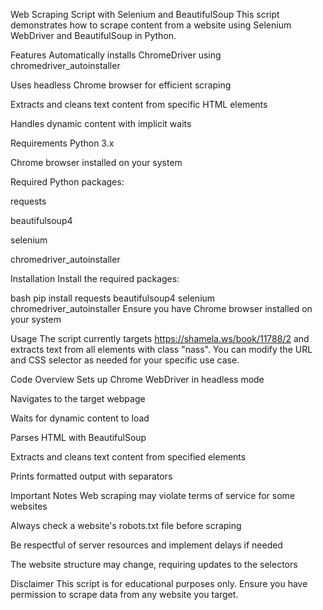 Web Scraping Script with Selenium and BeautifulSoup
This script demonstrates how to scrape content from a website using Selenium WebDriver and BeautifulSoup in Python.

Features
Automatically installs ChromeDriver using chromedriver_autoinstaller

Uses headless Chrome browser for efficient scraping

Extracts and cleans text content from specific HTML elements

Handles dynamic content with implicit waits

Requirements
Python 3.x

Chrome browser installed on your system

Required Python packages:

requests

beautifulsoup4

selenium

chromedriver_autoinstaller

Installation
Install the required packages:

bash
pip install requests beautifulsoup4 selenium chromedriver_autoinstaller
Ensure you have Chrome browser installed on your system

Usage
The script currently targets https://shamela.ws/book/11788/2 and extracts text from all elements with class "nass". You can modify the URL and CSS selector as needed for your specific use case.

Code Overview
Sets up Chrome WebDriver in headless mode

Navigates to the target webpage

Waits for dynamic content to load

Parses HTML with BeautifulSoup

Extracts and cleans text content from specified elements

Prints formatted output with separators

Important Notes
Web scraping may violate terms of service for some websites

Always check a website's robots.txt file before scraping

Be respectful of server resources and implement delays if needed

The website structure may change, requiring updates to the selectors

Disclaimer
This script is for educational purposes only. Ensure you have permission to scrape data from any website you target.


